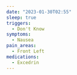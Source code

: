 ```yaml
---
date: "2023-01-30T02:55"
sleep: true
triggers:
  - Don't Know
symptoms:
  - Nausea
pain_areas:
  - Front Left
medications:
  - Excedrin
---
```


<!-- @format -->
